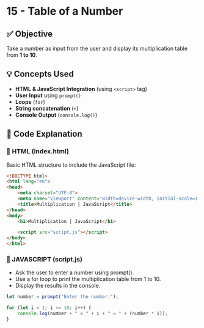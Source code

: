 # 15 - Table of a Number

## ✅ Objective
Take a number as input from the user and display its multiplication table from **1 to 10**.

## 💡 Concepts Used
- **HTML & JavaScript Integration** (using `<script>` tag)
- **User Input** using `prompt()`
- **Loops** (`for`)
- **String concatenation** (`+`)
- **Console Output** (`console.log()`)

## 📘 Code Explanation
### 🔹 HTML (index.html)
Basic HTML structure to include the JavaScript file:
```html
<!DOCTYPE html>
<html lang="en">
<head>
    <meta charset="UTF-8">
    <meta name="viewport" content="width=device-width, initial-scale=1.0">
    <title>Multiplication | JavaScript</title>
</head>
<body>
    <h1>Multiplication | JavaScript</h1>

    <script src="script.js"></script>
</body>
</html>
```

### 🔹 JAVASCRIPT (script.js)
- Ask the user to enter a number using prompt().
- Use a for loop to print the multiplication table from 1 to 10.
- Display the results in the console.
```javascript
let number = prompt("Enter the number:");

for (let i = 1; i <= 10; i++) {
    console.log(number + " x " + i + " = " + (number * i)); 
}
